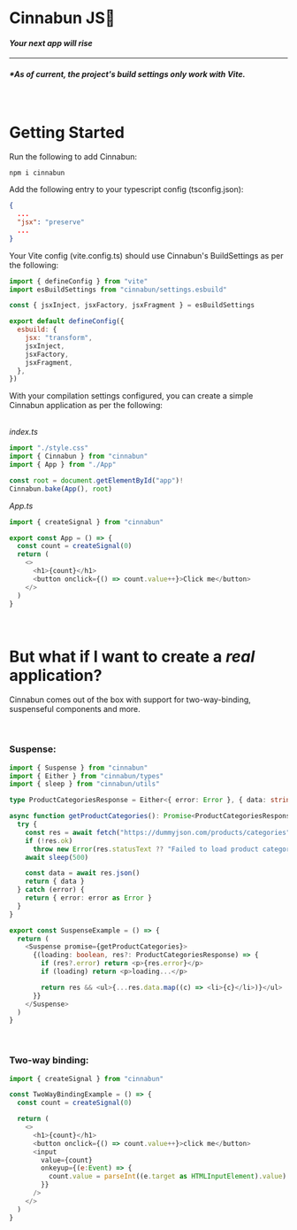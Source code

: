 # **Cinnabun JS**🥧

#### _Your next app will rise_

---

##### \*_As of current, the project's build settings only work with Vite._

<br >

# Getting Started

Run the following to add Cinnabun:

`npm i cinnabun`

Add the following entry to your typescript config (tsconfig.json):

```json
{
  ...
  "jsx": "preserve"
  ...
}
```

Your Vite config (vite.config.ts) should use Cinnabun's BuildSettings as per the following:

```js
import { defineConfig } from "vite"
import esBuildSettings from "cinnabun/settings.esbuild"

const { jsxInject, jsxFactory, jsxFragment } = esBuildSettings

export default defineConfig({
  esbuild: {
    jsx: "transform",
    jsxInject,
    jsxFactory,
    jsxFragment,
  },
})
```

With your compilation settings configured, you can create a simple Cinnabun application as per the following:
<br />
<br />

_index.ts_

```js
import "./style.css"
import { Cinnabun } from "cinnabun"
import { App } from "./App"

const root = document.getElementById("app")!
Cinnabun.bake(App(), root)
```

_App.ts_

```js
import { createSignal } from "cinnabun"

export const App = () => {
  const count = createSignal(0)
  return (
    <>
      <h1>{count}</h1>
      <button onclick={() => count.value++}>Click me</button>
    </>
  )
}
```

<br>

# But what if I want to create a _real_ application?

Cinnabun comes out of the box with support for two-way-binding, suspenseful components and more.

<br>

### **Suspense:**

```ts
import { Suspense } from "cinnabun"
import { Either } from "cinnabun/types"
import { sleep } from "cinnabun/utils"

type ProductCategoriesResponse = Either<{ error: Error }, { data: string[] }>

async function getProductCategories(): Promise<ProductCategoriesResponse> {
  try {
    const res = await fetch("https://dummyjson.com/products/categories")
    if (!res.ok)
      throw new Error(res.statusText ?? "Failed to load product categories")
    await sleep(500)

    const data = await res.json()
    return { data }
  } catch (error) {
    return { error: error as Error }
  }
}

export const SuspenseExample = () => {
  return (
    <Suspense promise={getProductCategories}>
      {(loading: boolean, res?: ProductCategoriesResponse) => {
        if (res?.error) return <p>{res.error}</p>
        if (loading) return <p>loading...</p>

        return res && <ul>{...res.data.map((c) => <li>{c}</li>)}</ul>
      }}
    </Suspense>
  )
}
```

<br>

### **Two-way binding:**

```js
import { createSignal } from "cinnabun"

const TwoWayBindingExample = () => {
  const count = createSignal(0)

  return (
    <>
      <h1>{count}</h1>
      <button onclick={() => count.value++}>click me</button>
      <input
        value={count}
        onkeyup={(e:Event) => {
          count.value = parseInt((e.target as HTMLInputElement).value)
        }}
      />
    </>
  )
}
```
